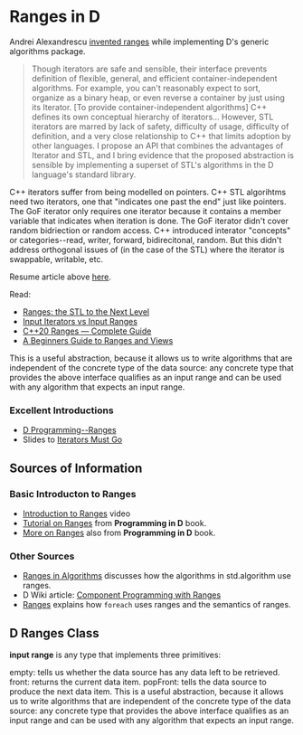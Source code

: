# Ranges in D

Andrei Alexandrescu [invented ranges](https://www.informit.com/articles/printerfriendly/1407357) while implementing D's generic algorithms package.

> Though iterators are safe and sensible, their interface prevents definition of flexible, general, and efficient container-independent algorithms. For example, you can't reasonably expect to sort, organize as a binary heap, or even reverse a container
> by just using its Iterator. [To provide container-independent algorithms] C++ defines its own conceptual hierarchy of iterators...  However, STL iterators are marred by lack of safety, difficulty of usage, difficulty of definition, and a very close relationship to C++
> that limits adoption by other languages. I propose an API that combines the advantages of Iterator and STL, and I bring evidence that the proposed abstraction is sensible by implementing a superset of STL's algorithms in the D language's standard library.

C++ iterators suffer from being modelled on pointers. C++ STL algorihtms need two iterators, one that "indicates one past the end" just like pointers. The GoF iterator only requires one iterator because it contains a member variable that indicates when iteration is done.
The GoF iterator didn't cover random bidriection or random access. C++ introduced interator "concepts" or  categories--read, writer, forward, bidirecitonal, random. But this didn't address orthogonal issues of (in the case of the STL) where the iterator is swappable, writable, etc.

Resume article above [here](https://www.informit.com/articles/article.aspx?p=1407357&seqNum=7).

Read:

* [Ranges: the STL to the Next Level](https://www.fluentcpp.com/2017/01/12/ranges-stl-to-the-next-level/)
* [Input Iterators vs Input Ranges](https://ericniebler.com/2013/11/07/input-iterators-vs-input-ranges/)
* [C++20 Ranges — Complete Guide](https://itnext.io/c-20-ranges-complete-guide-4d26e3511db0)
* [A Beginners Guide to Ranges and Views](https://hannes.hauswedell.net/post/2019/11/30/range_intro/)

This is a useful abstraction, because it allows us to write algorithms that are independent of the concrete type of the data source: any concrete type that provides the above interface qualifies as an input range and can be used with any algorithm that expects an input range.

### Excellent Introductions

* [D Programming--Ranges](https://adglob.in/blog/d-programming-ranges/)
* Slides to [Iterators Must Go](https://www.accu.org/conf-docs/PDFs_2009/AndreiAlexandrescu_iterators-must-go.pdf)


## Sources of Information

### Basic Introducton to Ranges

* [Introduction to Ranges](https://youtu.be/A8Btr8TPJ8c) video
* [Tutorial on Ranges](http://ddili.org/ders/d.en/ranges.html) from **Programming in D** book.
* [More on Ranges](http://ddili.org/ders/d.en/ranges_more.html) also from **Programming in D** book.

### Other Sources

* [Ranges in Algorithms](https://tour.dlang.org/tour/en/gems/range-algorithms) discusses how the algorithms in std.algorithm use ranges.
* D Wiki article: [Component Programming  with Ranges](https://wiki.dlang.org/Component_programming_with_ranges)
* [Ranges](https://tour.dlang.org/tour/en/basics/ranges) explains how `foreach` uses ranges and the semantics of ranges.

## D Ranges Class

**input range** is any type that implements three primitives:

empty: tells us whether the data source has any data left to be retrieved.
front: returns the current data item.
popFront: tells the data source to produce the next data item.
This is a useful abstraction, because it allows us to write algorithms that are independent of the concrete type of the data source: any concrete type that provides the above interface qualifies as an input range and can be used with any algorithm that expects an input range.
